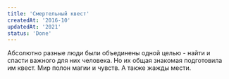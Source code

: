 ```yaml
---
title: 'Смертельный квест'
createdAt: '2016-10'
updatedAt: '2021'
status: 'Done'
---
```


Абсолютно разные люди были объединены одной целью - найти и спасти важного для них человека. Но их общая знакомая
подготовила им квест. Мир полон магии и чувств. А также жажды мести.
